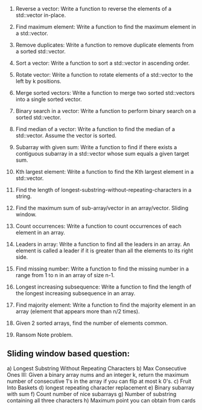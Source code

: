  1. Reverse a vector: Write a function to reverse the elements of a std::vector in-place.

 2. Find maximum element: Write a function to find the maximum element in a std::vector.

 3. Remove duplicates: Write a function to remove duplicate elements from a sorted std::vector.

 4. Sort a vector: Write a function to sort a std::vector in ascending order.

 5. Rotate vector: Write a function to rotate elements of a std::vector to the left by k positions.

 6. Merge sorted vectors: Write a function to merge two sorted std::vectors into a single sorted vector.

 7. Binary search in a vector: Write a function to perform binary search on a sorted std::vector.

 8. Find median of a vector: Write a function to find the median of a std::vector.
     Assume the vector is sorted.
 
 9. Subarray with given sum:
    Write a function to find if there exists a contiguous subarray in a std::vector
    whose sum equals a given target sum.

10. Kth largest element: Write a function to find the Kth largest element in a std::vector.

11. Find the length of longest-substring-without-repeating-characters in a string.

12. Find the maximum sum of sub-array/vector in an array/vector. Sliding window.

13. Count occurrences: Write a function to count occurrences of each element in an array.

14. Leaders in array: Write a function to find all the leaders in an array. An element is called a leader if it is greater than all the elements to its right side.

15. Find missing number: Write a function to find the missing number in a range from 1 to n in an array of size n-1.

16. Longest increasing subsequence: Write a function to find the length of the longest increasing subsequence  in an array.

17. Find majority element: Write a function to find the majority element in an array (element that appears more than n/2 times).

18. Given 2 sorted arrays, find the number of elements common.

19. Ransom Note problem.

Sliding window based question:
------------------------------
a) Longest Substring Without Repeating Characters
b) Max Consecutive Ones III: Given a binary array nums and an integer k, return the maximum number of consecutive 1's in the array if you can flip at most k 0's.
c) Fruit Into Baskets
d) longest repeating character replacement
e) Binary subarray with sum
f) Count number of nice subarrays
g) Number of substring containing all three characters
h) 	Maximum point you can obtain from cards


